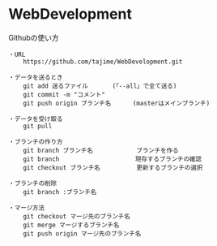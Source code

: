 # WebDevelopment
Githubの使い方

    ・URL
        https://github.com/tajime/WebDevelopment.git

    ・データを送るとき
        git add 送るファイル    　 (「--all」で全て送る)
        git commit -m "コメント" 
        git push origin ブランチ名      (masterはメインブランチ)

    ・データを受け取る
        git pull
        
    ・ブランチの作り方
        git branch ブランチ名            ブランチを作る
        git branch                     現存するブランチの確認
        git checkout ブランチ名          更新するブランチの選択

    ・ブランチの削除
        git branch :ブランチ名
        
    ・マージ方法
        git checkout マージ先のブランチ名
        git merge マージするブランチ名
        git push origin マージ先のブランチ名
